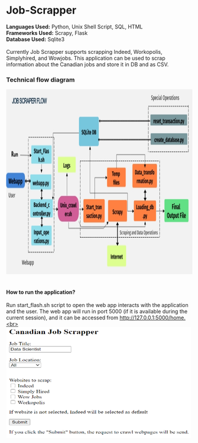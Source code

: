 # Job-Scrapper
**Languages Used:** Python, Unix Shell Script, SQL, HTML<br>
**Frameworks Used:** Scrapy, Flask<br>
**Database Used:** Sqlite3<br><br>
Currently Job Scrapper supports scrapping Indeed, Workopolis, Simplyhired, and Wowjobs. This application can be used to scrap information about the Canadian jobs and store it in DB and as CSV.<br> 
### Technical flow diagram
<img src="https://github.com/rampk/Job-Scrapper/blob/master/Data/Job%20Scraper%20flow.png" width="846" height="500"><br><br>
#### How to run the application?<br>
Run start_flash.sh script to open the web app interacts with the application and the user. The web app will run in port 5000 (if it is available during the current session), and it can be accessed from http://127.0.0.1:5000/home.<br><br>
<img src="https://github.com/rampk/Job-Scrapper/blob/master/Data/Webapp%20Interface.png" width="500" height="300"><br><br>
